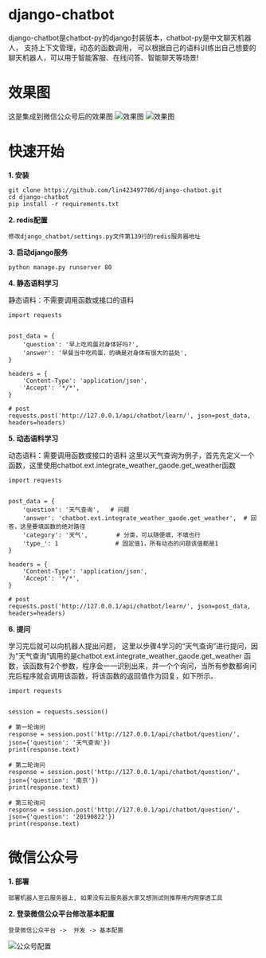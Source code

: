 # django-chatbot
django-chatbot是chatbot-py的django封装版本，chatbot-py是中文聊天机器人， 支持上下文管理，动态的函数调用，
可以根据自己的语料训练出自己想要的聊天机器人，可以用于智能客服、在线问答、智能聊天等场景!

# 效果图
这是集成到微信公众号后的效果图
![效果图](https://github.com/lin423497786/django-chatbot/blob/master/result2.jpg)
![效果图](https://github.com/lin423497786/django-chatbot/blob/master/result.jpg)

# 快速开始
**1. 安装**
```
git clone https://github.com/lin423497786/django-chatbot.git
cd django-chatbot
pip install -r requirements.txt
```
**2. redis配置**
```
修改django_chatbot/settings.py文件第139行的redis服务器地址
```

**3. 启动django服务**
```
python manage.py runserver 80
```

**4. 静态语料学习**

静态语料：不需要调用函数或接口的语料
```
import requests


post_data = {
    'question': '早上吃鸡蛋对身体好吗?',
    'answer': '早餐当中吃鸡蛋，的确是对身体有很大的益处',
}

headers = {
    'Content-Type': 'application/json',
    'Accept': '*/*',
}

# post
requests.post('http://127.0.0.1/api/chatbot/learn/', json=post_data, headers=headers)
```

**5. 动态语料学习**

动态语料：需要调用函数或接口的语料
这里以天气查询为例子，首先先定义一个函数，这里使用chatbot.ext.integrate_weather_gaode.get_weather函数
```
import requests


post_data = {
    'question': '天气查询',   # 问题
    'answer': 'chatbot.ext.integrate_weather_gaode.get_weather',  # 回答，这里要填函数的绝对路径
    'category': '天气',        # 分类，可以随便填，不填也行
    'type_': 1                # 固定值1，所有动态的问题该值都是1
}

headers = {
    'Content-Type': 'application/json',
    'Accept': '*/*',
}

# post
requests.post('http://127.0.0.1/api/chatbot/learn/', json=post_data, headers=headers)
```
**6. 提问**

学习完后就可以向机器人提出问题， 这里以步骤4学习的“天气查询”进行提问，因为“天气查询”调用的是chatbot.ext.integrate_weather_gaode.get_weather
函数，该函数有2个参数，程序会一一识别出来，并一个个询问，当所有参数都询问完后程序就会调用该函数，将该函数的返回值作为回复，如下所示。
```
import requests


session = requests.session()

# 第一轮询问
response = session.post('http://127.0.0.1/api/chatbot/question/', json={'question': '天气查询'})
print(response.text)

# 第二轮询问
response = session.post('http://127.0.0.1/api/chatbot/question/', json={'question': '南京'})
print(response.text)

# 第三轮询问
response = session.post('http://127.0.0.1/api/chatbot/question/', json={'question': '20190822'})
print(response.text)
```


# 微信公众号
**1. 部署**
```
部署机器人至云服务器上, 如果没有云服务器大家又想测试则推荐用内网穿透工具
```
**2. 登录微信公众平台修改基本配置**
```
登录微信公众平台 ->  开发 -> 基本配置
```
![公众号配置](https://github.com/lin423497786/django-chatbot/blob/master/公众号配置.jpg)






